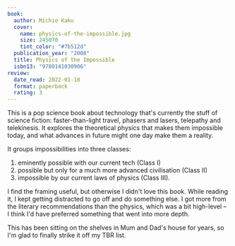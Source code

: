 ```yaml
---
book:
  author: Michio Kaku
  cover:
    name: physics-of-the-impossible.jpg
    size: 245070
    tint_color: "#7b512d"
  publication_year: "2008"
  title: Physics of the Impossible
  isbn13: "9780141030906"
review:
  date_read: 2022-01-18
  format: paperback
  rating: 3
---
```


This is a pop science book about technology that's currently the stuff of science fiction: faster-than-light travel, phasers and lasers, telepathy and telekinesis.
It explores the theoretical physics that makes them impossible today, and what advances in future might one day make them a reality.

It groups impossibilities into three classes:

1. eminently possible with our current tech (Class&nbsp;I)
2. possible but only for a much more advanced civilisation (Class&nbsp;II)
3. impossible by our current laws of physics (Class&nbsp;III).

I find the framing useful, but otherwise I didn't love this book.
While reading it, I kept getting distracted to go off and do something else.
I got more from the literary recommendations than the physics, which was a bit high-level – I think I'd have preferred something that went into more depth.

This has been sitting on the shelves in Mum and Dad's house for years, so I'm glad to finally strike it off my TBR list.
